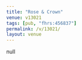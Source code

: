 ```yaml
---
title: "Rose & Crown"
venue: v13021
tags: [pub, "fhrs:456837"]
permalink: /v/13021/
layout: venue
---
```

null